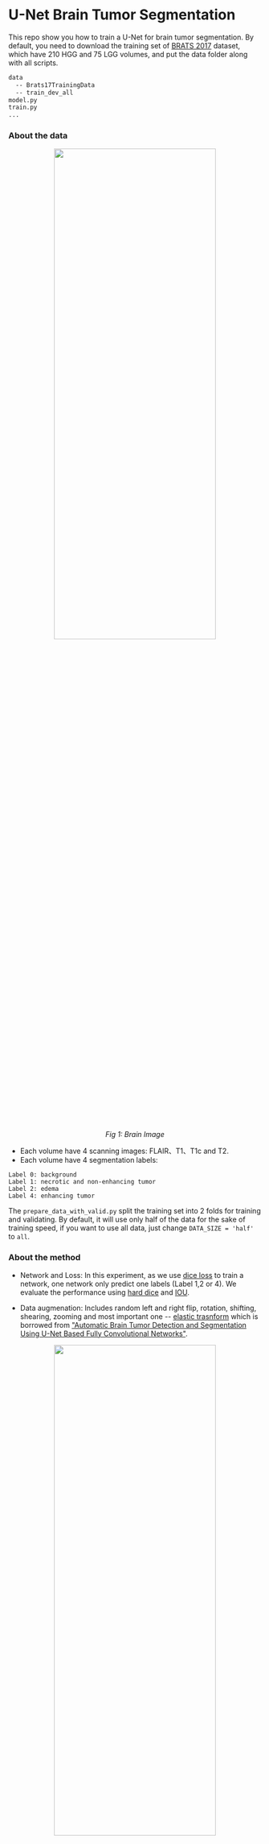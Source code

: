 # U-Net Brain Tumor Segmentation 

This repo show you how to train a U-Net for brain tumor segmentation. By default, you need to download the training set of [BRATS 2017](http://braintumorsegmentation.org) dataset, which have 210 HGG and 75 LGG volumes, and put the data folder along with all scripts.

```bash
data
  -- Brats17TrainingData
  -- train_dev_all
model.py
train.py
...
```

### About the data

<div align="center">
    <img src="https://github.com/zsdonghao/u-net-brain-tumor/blob/master/example/brain_tumor_data.png" width="80%" height="50%"/>
    <br>  
    <em align="center">Fig 1: Brain Image</em>  
</div>

* Each volume have 4 scanning images: FLAIR、T1、T1c and T2.
* Each volume have 4 segmentation labels:

```
Label 0: background
Label 1: necrotic and non-enhancing tumor
Label 2: edema 
Label 4: enhancing tumor
```

The `prepare_data_with_valid.py` split the training set into 2 folds for training and validating. By default, it will use only half of the data for the sake of training speed, if you want to use all data, just change `DATA_SIZE = 'half'` to `all`.

### About the method

- Network and Loss: In this experiment, as we use [dice loss](http://tensorlayer.readthedocs.io/en/latest/modules/cost.html#dice-coefficient) to train a network, one network only predict one labels (Label 1,2 or 4). We evaluate the performance using [hard dice](http://tensorlayer.readthedocs.io/en/latest/modules/cost.html#hard-dice-coefficient) and [IOU](http://tensorlayer.readthedocs.io/en/latest/modules/cost.html#iou-coefficient).

- Data augmenation: Includes random left and right flip, rotation, shifting, shearing, zooming and most important one -- [elastic trasnform](http://tensorlayer.readthedocs.io/en/latest/modules/prepro.html#elastic-transform) which is borrowed from ["Automatic Brain Tumor Detection and Segmentation Using U-Net Based Fully Convolutional Networks"](https://arxiv.org/pdf/1705.03820.pdf).

<div align="center">
    <img src="https://github.com/zsdonghao/u-net-brain-tumor/blob/master/example/brain_tumor_aug.png" width="80%" height="50%"/>
    <br>  
    <em align="center">Fig 1: Brain Image</em>  
</div>

### Start training

We train HGG and LGG together, as one network only have one task, set the `task` to `all`, `necrotic`, `edema` or `enhance`, "all" means learn to segment all tumors.

```
python train.py --task=all
```

### Citation
If you find this repo is useful, please cite our paper.

```
@article{dong2016,
   journal = {MIUA},
   author = {Dong, Hao and Liu, Fangde and Mo, Yuanhan},
   title = {{Automatic Brain Tumor Detection and Segmentation Using U-Net Based Fully Convolutional Networks}},
   year = {2016}
}
```